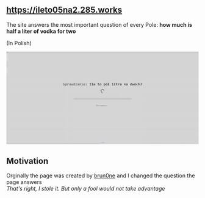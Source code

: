 ## https://ileto05na2.285.works
The site answers the most important question of every Pole: **how much is half a liter of vodka for two**

(In Polish)

![Website Showcase](showcase.gif)

## Motivation
Orginally the page was created by <a href="https://github.com/brun0ne/ktopytal.info">brun0ne</a> and I changed the question the page answers<br>
*That's right, I stole it. But only a fool would not take advantage*
